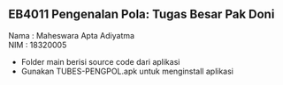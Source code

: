 ## EB4011 Pengenalan Pola: Tugas Besar Pak Doni
Nama : Maheswara Apta Adiyatma <br />
NIM  : 18320005

- Folder main berisi source code dari aplikasi
- Gunakan TUBES-PENGPOL.apk untuk menginstall aplikasi
